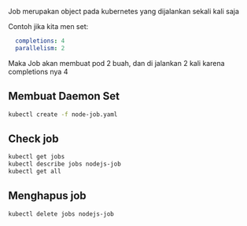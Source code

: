 Job merupakan object pada kubernetes yang dijalankan sekali kali saja

Contoh jika kita men set:
```yaml
  completions: 4
  parallelism: 2
```
Maka Job akan membuat pod 2 buah, dan di jalankan 2 kali karena completions nya 4

## Membuat Daemon Set
```bash
kubectl create -f node-job.yaml
```

## Check job
```bash
kubectl get jobs
kubectl describe jobs nodejs-job
kubectl get all
```

## Menghapus job
```bash
kubectl delete jobs nodejs-job 
```